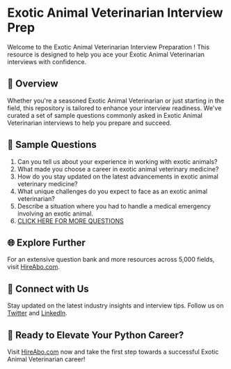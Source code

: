 # Exotic Animal Veterinarian Interview Prep

Welcome to the Exotic Animal Veterinarian Interview Preparation ! This resource is designed to help you ace your Exotic Animal Veterinarian interviews with confidence.

## 🚀 Overview

Whether you're a seasoned Exotic Animal Veterinarian or just starting in the field, this repository is tailored to enhance your interview readiness. We've curated a set of sample questions commonly asked in Exotic Animal Veterinarian interviews to help you prepare and succeed.

## 📝 Sample Questions

1. Can you tell us about your experience in working with exotic animals?
2. What made you choose a career in exotic animal veterinary medicine?
3. How do you stay updated on the latest advancements in exotic animal veterinary medicine?
4. What unique challenges do you expect to face as an exotic animal veterinarian?
5. Describe a situation where you had to handle a medical emergency involving an exotic animal.
6. [CLICK HERE FOR MORE QUESTIONS](https://hireabo.com/job/24_0_6/Exotic%20Animal%20Veterinarian)

## 🌐 Explore Further

For an extensive question bank and more resources across 5,000 fields, visit [HireAbo.com](https://www.hireabo.com).

## 📱 Connect with Us

Stay updated on the latest industry insights and interview tips. Follow us on [Twitter](https://twitter.com/hireabo) and [LinkedIn](https://www.linkedin.com/in/hire-abo-3609972a8/).

## 🚀 Ready to Elevate Your Python Career?

Visit [HireAbo.com](https://www.hireabo.com) now and take the first step towards a successful Exotic Animal Veterinarian career!